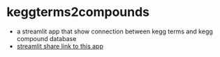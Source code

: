 # keggterms2compounds

- a streamlit app that show connection between kegg terms and kegg compound database
- [streamlit share link to this app](https://share.streamlit.io/rosaak/keggterms2compounds/main/app.py)

